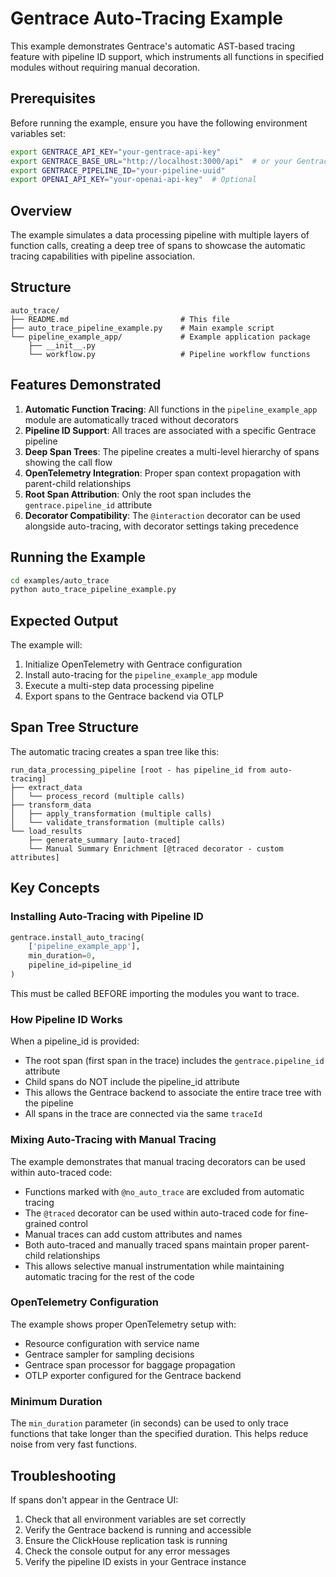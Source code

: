 # Gentrace Auto-Tracing Example

This example demonstrates Gentrace's automatic AST-based tracing feature with pipeline ID support, which instruments all functions in specified modules without requiring manual decoration.

## Prerequisites

Before running the example, ensure you have the following environment variables set:

```bash
export GENTRACE_API_KEY="your-gentrace-api-key"
export GENTRACE_BASE_URL="http://localhost:3000/api"  # or your Gentrace instance URL
export GENTRACE_PIPELINE_ID="your-pipeline-uuid"
export OPENAI_API_KEY="your-openai-api-key"  # Optional
```

## Overview

The example simulates a data processing pipeline with multiple layers of function calls, creating a deep tree of spans to showcase the automatic tracing capabilities with pipeline association.

## Structure

```
auto_trace/
├── README.md                         # This file
├── auto_trace_pipeline_example.py    # Main example script
└── pipeline_example_app/             # Example application package
    ├── __init__.py
    └── workflow.py                   # Pipeline workflow functions
```

## Features Demonstrated

1. **Automatic Function Tracing**: All functions in the `pipeline_example_app` module are automatically traced without decorators
2. **Pipeline ID Support**: All traces are associated with a specific Gentrace pipeline
3. **Deep Span Trees**: The pipeline creates a multi-level hierarchy of spans showing the call flow
4. **OpenTelemetry Integration**: Proper span context propagation with parent-child relationships
5. **Root Span Attribution**: Only the root span includes the `gentrace.pipeline_id` attribute
6. **Decorator Compatibility**: The `@interaction` decorator can be used alongside auto-tracing, with decorator settings taking precedence

## Running the Example

```bash
cd examples/auto_trace
python auto_trace_pipeline_example.py
```

## Expected Output

The example will:
1. Initialize OpenTelemetry with Gentrace configuration
2. Install auto-tracing for the `pipeline_example_app` module
3. Execute a multi-step data processing pipeline
4. Export spans to the Gentrace backend via OTLP

## Span Tree Structure

The automatic tracing creates a span tree like this:

```
run_data_processing_pipeline [root - has pipeline_id from auto-tracing]
├── extract_data
│   └── process_record (multiple calls)
├── transform_data
│   ├── apply_transformation (multiple calls)
│   └── validate_transformation (multiple calls)
└── load_results
    ├── generate_summary [auto-traced]
    └── Manual Summary Enrichment [@traced decorator - custom attributes]
```

## Key Concepts

### Installing Auto-Tracing with Pipeline ID

```python
gentrace.install_auto_tracing(
    ['pipeline_example_app'],
    min_duration=0,
    pipeline_id=pipeline_id
)
```

This must be called BEFORE importing the modules you want to trace.

### How Pipeline ID Works

When a pipeline_id is provided:
- The root span (first span in the trace) includes the `gentrace.pipeline_id` attribute
- Child spans do NOT include the pipeline_id attribute
- This allows the Gentrace backend to associate the entire trace tree with the pipeline
- All spans in the trace are connected via the same `traceId`

### Mixing Auto-Tracing with Manual Tracing

The example demonstrates that manual tracing decorators can be used within auto-traced code:
- Functions marked with `@no_auto_trace` are excluded from automatic tracing
- The `@traced` decorator can be used within auto-traced code for fine-grained control
- Manual traces can add custom attributes and names
- Both auto-traced and manually traced spans maintain proper parent-child relationships
- This allows selective manual instrumentation while maintaining automatic tracing for the rest of the code

### OpenTelemetry Configuration

The example shows proper OpenTelemetry setup with:
- Resource configuration with service name
- Gentrace sampler for sampling decisions
- Gentrace span processor for baggage propagation
- OTLP exporter configured for the Gentrace backend

### Minimum Duration

The `min_duration` parameter (in seconds) can be used to only trace functions that take longer than the specified duration. This helps reduce noise from very fast functions.

## Troubleshooting

If spans don't appear in the Gentrace UI:
1. Check that all environment variables are set correctly
2. Verify the Gentrace backend is running and accessible
3. Ensure the ClickHouse replication task is running
4. Check the console output for any error messages
5. Verify the pipeline ID exists in your Gentrace instance